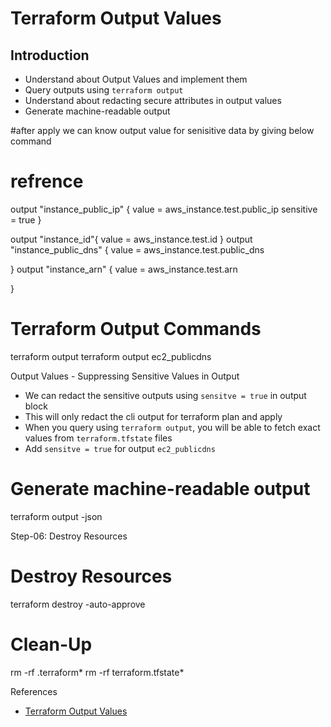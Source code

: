 # Terraform Output Values

##  Introduction

-   Understand about Output Values and implement them
-   Query outputs using  `terraform output`
-   Understand about redacting secure attributes in output values
-   Generate machine-readable output

#after apply we can know output value for senisitive data by giving below command
# refrence 

output "instance_public_ip" {
    value = aws_instance.test.public_ip
    sensitive = true
}

output "instance_id"{
    value = aws_instance.test.id
}
output "instance_public_dns" {
    value = aws_instance.test.public_dns
  
}
output "instance_arn" {
    value = aws_instance.test.arn
  
}


# Terraform Output Commands
terraform output
terraform output ec2_publicdns

 Output Values - Suppressing Sensitive Values in Output

-   We can redact the sensitive outputs using  `sensitve = true`  in output block
-   This will only redact the cli output for terraform plan and apply
-   When you query using  `terraform output`, you will be able to fetch exact values from  `terraform.tfstate`  files
-   Add  `sensitve = true`  for output  `ec2_publicdns`


# Generate machine-readable output
terraform output -json

Step-06: Destroy Resources

# Destroy Resources
terraform destroy -auto-approve

# Clean-Up
rm -rf .terraform*
rm -rf terraform.tfstate*

References

-   [Terraform Output Values](https://www.terraform.io/docs/language/values/outputs.html)

